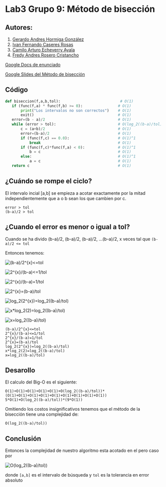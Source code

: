 # Lab3 Grupo 9: Método de bisección

## Autores:

1. [Gerardo Andres Hormiga González](mailto:gahormigag@unal.edu.co)
2. [Ivan Fernando Caseres Rosas](mailto:icaseres@unal.edu.co)
3. [Camilo Arturo Echeverry Ayala](mailto:cecheverry@unal.edu.co)
4. [Fredy Andres Rosero Cristancho](mailto:faroseroc@unal.edu.co)

[Google Docs de enunciado](https://docs.google.com/document/d/17PbQ12ueK_aBHzUAt4S3vwtmE4-OyNAEduATqXiE5cE/edit)

[Google Slides del Método de bisección](https://docs.google.com/presentation/d/1qtsbJFTalOlM7qdlacQk5FTIT5Tq7c23iIX81jkiwac/edit?usp=sharing)

## Código

 ```python
def biseccion(f,a,b,tol):                           # O(1)
    if (func(f,a) * func(f,b) >= 0):                # O(1)
        print("Los intervalos no son correctos")    # O(1)
        exit()                                      # O(1)
    error=(b - a)/2                                 # O(1)
    while (error > tol):                            # O(log_2((b-a)/tol))
        c = (a+b)/2                                 # O(1)
        error=(b-a)/2                               # O(1)
        if (func(f,c) == 0.0):                      # O(1)^1
            break                                   # O(1)
        if (func(f,c)*func(f,a) < 0):               # O(1)^1
            b = c                                   # O(1)
        else:                                       # O(1)^1
            a = c                                   # O(1)
    return c                                        # O(1)
```
## ¿Cuándo se rompe el ciclo?  
El intervalo incial [a,b] se empieza a acotar exactamente por la mitad
independientemente que a o b sean los que cambien por c.

    error > tol
    (b-a)/2 > tol

## ¿Cuando el error es menor o igual a tol?
Cuando se ha divido (b-a)/2, (b-a)/2, (b-a)/2, ...(b-a)/2, x veces tal que `(b-a)/2 <= tol`

Entonces tenemos:   

![(b-a)/2^{x}<=tol](https://render.githubusercontent.com/render/math?math=\color{white}\large\%5Cleft(b-a%5Cright)%2F2%5E%7Bx%7D%20<%3Dtol)  

![2^{x}/(b-a)<=1/tol](https://render.githubusercontent.com/render/math?math=\color{white}\large\2%5E%7Bx%7D%2F%28b-a%29%20%3C%3D%201%2Ftol)  

![2^{x}/(b-a)=1/tol](https://render.githubusercontent.com/render/math?math=\color{white}\large\2%5E%7Bx%7D%2F%28b-a%29%3D1%2Ftol)  

![2^{x}=(b-a)/tol](https://render.githubusercontent.com/render/math?math=\color{white}\large\2%5E%7Bx%7D%3D%28b-a%29%2Ftol)  

![log_2(2^{x})=log_2((b-a)/tol)](https://render.githubusercontent.com/render/math?math=\color{white}\large\log_2%282%5E%7Bx%7D%29%3Dlog_2%28%28b-a%29%2Ftol%29)  

![x*log_2(2)=log_2((b-a)/tol)](https://render.githubusercontent.com/render/math?math=\color{white}\large\x%2Alog_2%282%29%3Dlog_2%28%28b-a%29%2Ftol%29)  

![x=log_2((b-a)/tol)](https://render.githubusercontent.com/render/math?math=\color{white}\large\x%3Dlog_2%28%28b-a%29%2Ftol%29)
```
(b-a)/2^{x}<=tol
2^{x}/(b-a)<=1/tol
2^{x}/(b-a)=1/tol
2^{x}=(b-a)/tol
log_2(2^{x})=log_2((b-a)/tol)
x*log_2(2)=log_2((b-a)/tol)
x=log_2((b-a)/tol)
```
## Desarollo
El calculo del Big-O es el siguiente:

    O(1)+O(1)+O(1)+O(1)+O(1)+O(log_2((b-a)/tol))*(O(1)+O(1)+O(1)+O(1)+O(1)+O(1)+O(1)+O(1)+O(1))  
    5*O(1)+O(log_2((b-a)/tol))*(9*O(1))

Omitiendo los costos insignificativos tenemos que el método de la bisección tiene una complejidad de:

    O(log_2((b-a)/tol))

## Conclusión
Entonces la complejidad de nuestro algoritmo esta acotado en el pero caso por 

![O(log_2((b-a)/tol))](https://render.githubusercontent.com/render/math?math=\color{white}\large\O%28log_2%28%28b-a%29%2Ftol%29%29)

donde `[a,b]` es el intervalo de búsqueda y `tol` es la tolerancia en error absoluto